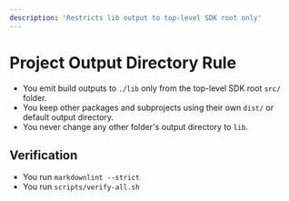 ```yaml
---
description: 'Restricts lib output to top-level SDK root only'
---
```


# Project Output Directory Rule

- You emit build outputs to `./lib` only from the top-level SDK root `src/` folder.
- You keep other packages and subprojects using their own `dist/` or default output directory.
- You never change any other folder's output directory to `lib`.

## Verification

- You run `markdownlint --strict`
- You run `scripts/verify-all.sh`
